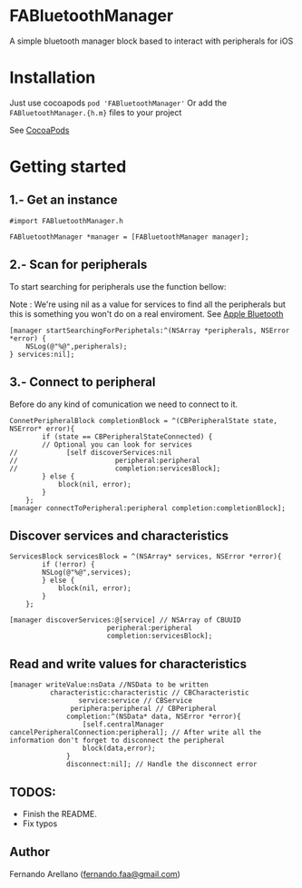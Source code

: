 # FABluetoothManager

A simple bluetooth manager block based to interact with peripherals for iOS

# Installation

Just use cocoapods `pod 'FABluetoothManager'`
Or add the `FABluetoothManager.{h.m}` files to your project

See [CocoaPods](https://cocoapods.org/)

# Getting started

## 1.- Get an instance

```
#import FABluetoothManager.h

FABluetoothManager *manager = [FABluetoothManager manager];
```

## 2.- Scan for peripherals

To start searching for peripherals use the function bellow:

Note : We're using nil as a value for services to find all the peripherals but this is something
you won't do on a real enviroment. See [Apple Bluetooth](https://developer.apple.com/library/ios/documentation/NetworkingInternetWeb/Conceptual/CoreBluetooth_concepts/PerformingCommonCentralRoleTasks/PerformingCommonCentralRoleTasks.html)

```
[manager startSearchingForPeriphetals:^(NSArray *peripherals, NSError *error) {
	NSLog(@"%@",peripherals);
} services:nil];
```

## 3.- Connect to peripheral

Before do any kind of comunication we need to connect to it.

```
ConnetPeripheralBlock completionBlock = ^(CBPeripheralState state, NSError* error){
        if (state == CBPeripheralStateConnected) {
		// Optional you can look for services
//            [self discoverServices:nil
//                        peripheral:peripheral
//                        completion:servicesBlock];
        } else {
            block(nil, error);
        }
    };
[manager connectToPeripheral:peripheral completion:completionBlock];
```

## Discover services and characteristics
```
ServicesBlock servicesBlock = ^(NSArray* services, NSError *error){
        if (!error) {
  	    NSLog(@"%@",services);
    	} else {
            block(nil, error);
        }
    };

[manager discoverServices:@[service] // NSArray of CBUUID
                        peripheral:peripheral
                        completion:servicesBlock];
```

## Read and write values for characteristics

```
[manager writeValue:nsData //NSData to be written
          characteristic:characteristic // CBCharacteristic
                 service:service // CBService
               periphera:peripheral // CBPeripheral
              completion:^(NSData* data, NSError *error){
                  [self.centralManager cancelPeripheralConnection:peripheral]; // After write all the information don't forget to disconnect the peripheral
                  block(data,error);
              }
              disconnect:nil]; // Handle the disconnect error
```

## TODOS:

* Finish the README.
* Fix typos

## Author

Fernando Arellano (fernando.faa@gmail.com)
